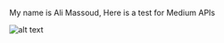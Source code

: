 My name is Ali Massoud, Here is a test for Medium APIs

![alt text](arrow-logo_horizontal_black-txt_white-bg-977248554.png "ttt")